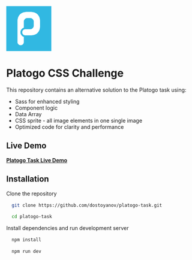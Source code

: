 <img src="platogo-web-icon.webp" alt="Platogo" width="120"/>

# Platogo CSS Challenge 

This repository contains an alternative solution to the Platogo task using:
- Sass for enhanced styling
- Component logic
- Data Array
- CSS sprite - all image elements in one single image
- Optimized code for clarity and performance

## Live Demo

[**Platogo Task Live Demo**](https://dostoyanov.github.io/platogo-task/)

## Installation

Clone the repository

```bash
  git clone https://github.com/dostoyanov/platogo-task.git
```
```bash
  cd platogo-task
```

Install dependencies and run development server

```bash
  npm install
```
```bash
  npm run dev
```
